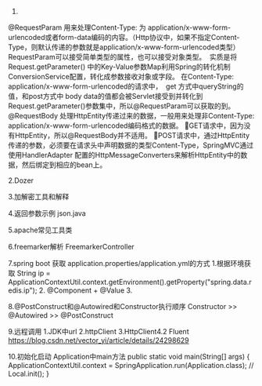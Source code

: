 




1.
@RequestParam
用来处理Content-Type: 为 application/x-www-form-urlencoded或者form-data编码的内容。（Http协议中，如果不指定Content-Type，则默认传递的参数就是application/x-www-form-urlencoded类型）
RequestParam可以接受简单类型的属性，也可以接受对象类型。 
实质是将Request.getParameter() 中的Key-Value参数Map利用Spring的转化机制ConversionService配置，转化成参数接收对象或字段。
在Content-Type: application/x-www-form-urlencoded的请求中， 
get 方式中queryString的值，和post方式中 body data的值都会被Servlet接受到并转化到Request.getParameter()参数集中，所以@RequestParam可以获取的到。
@RequestBody
处理HttpEntity传递过来的数据，一般用来处理非Content-Type: application/x-www-form-urlencoded编码格式的数据。
GET请求中，因为没有HttpEntity，所以@RequestBody并不适用。
POST请求中，通过HttpEntity传递的参数，必须要在请求头中声明数据的类型Content-Type，SpringMVC通过使用HandlerAdapter 配置的HttpMessageConverters来解析HttpEntity中的数据，然后绑定到相应的bean上。

2.Dozer

3.加解密工具和解释

4.返回参数示例 json.java

5.apache常见工具类

6.freemarker解析 FreemarkerController


7.spring boot 获取 application.properties/application.yml的方式
    1.根据环境获取
    String ip = ApplicationContextUtil.context.getEnvironment().getProperty("spring.data.redis.ip");
    2. @Component + @Value
    3.

8.@PostConstruct和@Autowired和Constructor执行顺序
    Constructor >> @Autowired >> @PostConstruct
     
9.远程调用
    1.JDK中url
    2.httpClient
    3.HttpClient4.2 Fluent
        https://blog.csdn.net/vector_yi/article/details/24298629
        
10.初始化启动
    Application中main方法
    public static void main(String[] args) {
            ApplicationContextUtil.context = SpringApplication.run(Application.class);
            //
            Local.init();
    }        

